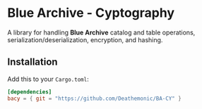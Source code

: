 # Blue Archive - Cyptography

A library for handling **Blue Archive** catalog and table operations, serialization/deserialization, encryption, and hashing.

## Installation

Add this to your `Cargo.toml`:

```toml
[dependencies]
bacy = { git = "https://github.com/Deathemonic/BA-CY" }
```
